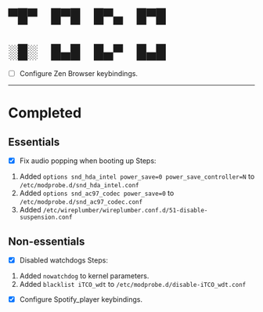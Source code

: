 
# ▀█▀ █▀█ █▀▄ █▀█
# ░█░ █▄█ █▄▀ █▄█

- [ ] Configure Zen Browser keybindings. 

---

# Completed
## Essentials
- [x] Fix audio popping when booting up
Steps:
1. Added `options snd_hda_intel power_save=0 power_save_controller=N` to `/etc/modprobe.d/snd_hda_intel.conf`
2. Added `options snd_ac97_codec power_save=0` to `/etc/modprobe.d/snd_ac97_codec.conf`
3. Added `/etc/wireplumber/wireplumber.conf.d/51-disable-suspension.conf`

## Non-essentials
- [x] Disabled watchdogs
Steps:
1. Added `nowatchdog` to kernel parameters.
2. Added `blacklist iTCO_wdt` to `/etc/modprobe.d/disable-iTCO_wdt.conf`

- [x] Configure Spotify_player keybindings.
